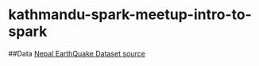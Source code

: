 # kathmandu-spark-meetup-intro-to-spark











##Data
[Nepal EarthQuake Dataset source ](http://data.opennepal.net/datasets)
